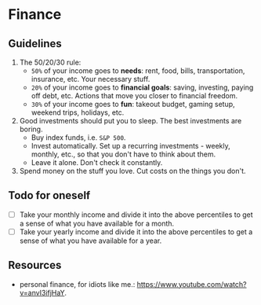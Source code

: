 # Finance

## Guidelines

1. The 50/20/30 rule:
   - `50%` of your income goes to **needs**: rent, food, bills, transportation, insurance, etc. Your necessary stuff.
   - `20%` of your income goes to **financial goals**: saving, investing, paying off debt, etc. Actions that move you closer to financial freedom.
   - `30%` of your income goes to **fun**: takeout budget, gaming setup, weekend trips, holidays, etc.
2. Good investments should put you to sleep. The best investments are boring.
   - Buy index funds, i.e. `S&P 500`.
   - Invest automatically. Set up a recurring investments - weekly, monthly, etc., so that you don't have to think about them.
   - Leave it alone. Don't check it constantly.
3. Spend money on the stuff you love. Cut costs on the things you don't.

## Todo for oneself

- [ ] Take your monthly income and divide it into the above percentiles to get a sense of what you have available for a month.
- [ ] Take your yearly income and divide it into the above percentiles to get a sense of what you have available for a year.

## Resources

- personal finance, for idiots like me.: <https://www.youtube.com/watch?v=anvI3ifjHaY>.
